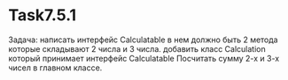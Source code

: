 # Task7.5.1
Задача:
написать интерфейс Calculatable
в нем должно быть 2 метода которые складывают 2 числа и 3 числа.
добавить класс Calculation который принимает интерфейс Calculatable
Посчитать сумму 2-х и 3-х чисел в главном классе.